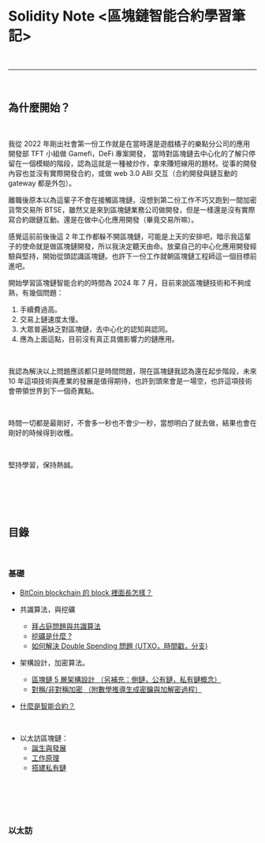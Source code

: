# Solidity Note <區塊鏈智能合約學習筆記>

<br>

---

<br>

## 為什麼開始？

<br>

我從 2022 年剛出社會第一份工作就是在當時還是遊戲橘子的樂點分公司的應用開發部 TFT 小組做 Gamefi，DeFi 專案開發，
當時對區塊鏈去中心化的了解只停留在一個模糊的階段，認為這就是一種被炒作，拿來賺短線用的題材。從事的開發內容也並沒有實際開發合約，或做 web 3.0 ABI 交互（合約開發與鏈互動的 gateway 都是外包）。

離職後原本以為這輩子不會在接觸區塊鏈，沒想到第二份工作不巧又跑到一間加密貨幣交易所 BTSE，雖然又是來到區塊鏈業務公司做開發，但是一樣還是沒有實際寫合約跟鏈互動。還是在做中心化應用開發（畢竟交易所嘛）。

感覺這前前後後這 2 年工作都躲不開區塊鏈，可能是上天的安排吧，暗示我這輩子的使命就是做區塊鏈開發，所以我決定聽天由命。放棄自己的中心化應用開發經驗與堅持，開始從頭認識區塊鏈。也許下一份工作就朝區塊鏈工程師這一個目標前進吧。

開始學習區塊鏈智能合約的時間為 2024 年 7 月，目前來說區塊鏈技術和不夠成熟，有幾個問題：

1. 手續費過高。
2. 交易上鏈速度太慢。
3. 大眾普遍缺乏對區塊鏈，去中心化的認知與認同。
4. 應為上面這點，目前沒有真正具備影響力的鏈應用。

<br>

我認為解決以上問題應該都只是時間問題，現在區塊鏈我認為還在起步階段，未來 10 年這項技術與產業的發展是值得期待，也許到頭來會是一場空，也許這項技術會帶領世界到下一個奇異點。

<br>

時間一切都是最剛好，不會多一秒也不會少一秒，當想明白了就去做，結果也會在剛好的時候得到收穫。

<br>

堅持學習，保持熱誠。

<br>
<br>
<br>
<br>

## 目錄

<br>

### 基礎

* [BitCoin blockchain 的 block 裡面長怎樣？](1_1/README.md)

* 共識算法，與挖礦
    * [拜占庭問題與共識算法](1_2_1/README.md)
    * [挖礦是什麼 ?](1_2_2/README.md)
    * [如何解決 Double Spending 問題 (UTXO，時間戳，分支)](1_2_3/README.MD)

* 架構設計，加密算法。

    * [區塊鏈 5 層架構設計 （另補充：側鏈，公有鏈，私有鏈概念）](1_3/1/README.md)
    * [對稱/非對稱加密 （附數學推導生成密鑰與加解密過程）](1_3/2/README.md)

* [什麼是智能合約？](1_4/README.md)

<br>

* 以太訪區塊鏈：
    * [誕生與發展](2_1/README.md)
    * [工作原理](2_2/README.md)
    * [搭建私有鏈](2_3/README.md)





<br>
<br>
<br>
<br>

### 以太訪
 
